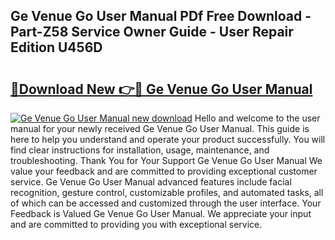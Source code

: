 ## Ge Venue Go User Manual PDf Free Download - Part-Z58 Service Owner Guide - User Repair Edition U456D

# <h2><a href="http://bc19870.oget.top/?id=Ge+Venue+Go+User+Manual">🔗Download New 👉🔴 Ge Venue Go User Manual</a></h2>

[![Ge Venue Go User Manual new download](https://i.imgur.com/5g1atiW.png)](http://bc19870.oget.top/?id=Ge+Venue+Go+User+Manual)
Hello and welcome to the user manual for your newly received Ge Venue Go User Manual. This guide is here to help you understand and operate your product successfully. You will find clear instructions for installation, usage, maintenance, and troubleshooting. Thank You for Your Support Ge Venue Go User Manual We value your feedback and are committed to providing exceptional customer service. Ge Venue Go User Manual advanced features include facial recognition, gesture control, customizable profiles, and automated tasks, all of which can be accessed and customized through the user interface. Your Feedback is Valued Ge Venue Go User Manual. We appreciate your input and are committed to providing you with exceptional service.
